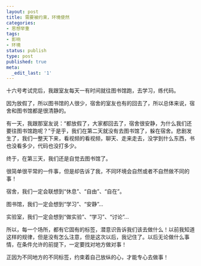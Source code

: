 ```yaml
---
layout: post
title: 需要被约束，环境使然
categories:
- 思想举重
tags:
- 影响
- 环境
status: publish
type: post
published: true
meta:
  _edit_last: '1'
---
```

十六号考试完后，我跟室友每天一有时间就往图书馆跑，去学习，练代码。

因为放假了，所以图书馆的人很少，宿舍的室友也有的回去了，所以总体来说，宿舍和图书馆都是很清静的。

有一天，我跟那室友说：“都放假了，大家都回去了，宿舍很安静，为什么我们还要往图书馆跑呢？”于是乎，我们在第二天就没有去图书馆了，躲在宿舍。悲剧发生了，我们一整天下来，看视频的看视频，聊天、走来走去，没学到什么东西，书也没看多少，代码也没打多少。

终于，在第三天，我们还是自觉去图书馆了。

很简单很平常的一件事，但是却告诉了我，不同环境会自然或者不自然做不同的事！

宿舍，我们一定会联想到“休息”、“自由”、“自在”。

图书馆，我们一定会想到“学习”、“安静”...

实验室，我们一定会想到“做实验”、“学习”、“讨论”...

所以，每一个场所，都有它固有的标签，潜意识告诉我们该去做什么！以前我知道这样的规律，但是没有怎么注意，但是这次以后，我记住了。以后无论做什么事情，在条件允许的前提下，一定要找对地方做对事！

正因为不同地方的不同标签，约束着自己放纵的心，才能专心去做事！


